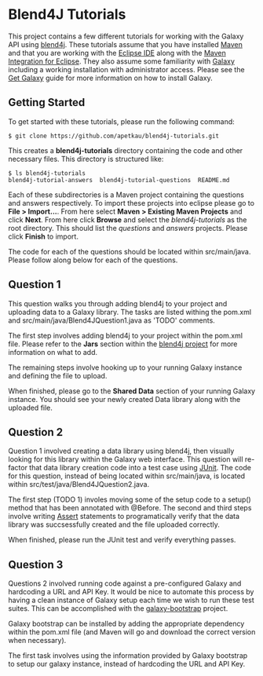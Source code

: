 Blend4J Tutorials
=================

This project contains a few different tutorials for working with the Galaxy API using [blend4j](https://github.com/jmchilton/blend4j).  These tutorials assume that you have installed [Maven](http://maven.apache.org/) and that you are working with the [Eclipse IDE](http://eclipse.org/) along with the [Maven Integration for Eclipse](http://maven.apache.org/eclipse-plugin.html).  They also assume some familiarity with [Galaxy](http://galaxyproject.org/) including a working installation with administrator access.  Please see the [Get Galaxy](http://wiki.galaxyproject.org/Admin/Get%20Galaxy) guide for more information on how to install Galaxy.

Getting Started
---------------

To get started with these tutorials, please run the following command:

	$ git clone https://github.com/apetkau/blend4j-tutorials.git

This creates a __blend4j-tutorials__ directory containing the code and other necessary files.  This directory is structured like:

	$ ls blend4j-tutorials
	blend4j-tutorial-answers  blend4j-tutorial-questions  README.md

Each of these subdirectories is a Maven project containing the questions and answers respectively.  To import these projects into eclipse please go to __File > Import...__.  From here select __Maven > Existing Maven Projects__ and click __Next__.  From here click __Browse__ and select the _blend4j-tutorials_ as the root directory.  This should list the _questions_ and _answers_ projects.  Please click __Finish__ to import.

The code for each of the questions should be located within src/main/java.  Please follow along below for each of the questions.

Question 1
----------

This question walks you through adding blend4j to your project and uploading data to a Galaxy library.  The tasks are listed withing the pom.xml and src/main/java/Blend4JQuestion1.java as 'TODO' comments.

The first step involves adding blend4j to your project within the pom.xml file.  Please refer to the __Jars__ section within the [blend4j project](https://github.com/jmchilton/blend4j) for more information on what to add.

The remaining steps involve hooking up to your running Galaxy instance and defining the file to upload.

When finished, please go to the __Shared Data__ section of your running Galaxy instance.  You should see your newly created Data library along with the uploaded file.

Question 2
----------

Question 1 involved creating a data library using blend4j, then visually looking for this library within the Galaxy web interface.  This question will re-factor that data library creation code into a test case using [JUnit](http://junit.org).  The code for this question, instead of being located within src/main/java, is located within src/test/java/Blend4JQuestion2.java.

The first step (TODO 1) involes moving some of the setup code to a setup() method that has been annotated with @Before.  The second and third steps involve writing [Assert](http://junit.sourceforge.net/javadoc/org/junit/Assert.html) statements to programatically verify that the data library was succsessfully created and the file uploaded correctly.

When finished, please run the JUnit test and verify everything passes.

Question 3
----------

Questions 2 involved running code against a pre-configured Galaxy and hardcoding a URL and API Key.  It would be nice to automate this process by having a clean instance of Galaxy setup each time we wish to run these test suites.  This can be accomplished with the [galaxy-bootstrap](https://github.com/jmchilton/galaxy-bootstrap) project.

Galaxy bootstrap can be installed by adding the appropriate dependency within the pom.xml file (and Maven will go and download the correct version when necessary).

The first task involves using the information provided by Galaxy bootstrap to setup our galaxy instance, instead of hardcoding the URL and API Key.
